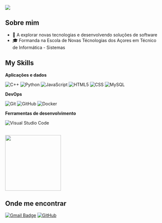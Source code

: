 ![](https://komarev.com/ghpvc/?username=iuricode&color=006bed)

## Sobre mim

- 🌱 A explorar novas tecnologias e desenvolvendo soluções de software
- 🎓 Formanda na Escola de Novas Técnologias dos Açores em Técnico de Informática - Sistemas

## My Skills

**Aplicações e dados**

![C++](https://img.shields.io/badge/-C++-333333?style=flat&logo=C%2B%2B&logoColor=00599C)
![Python](https://img.shields.io/pypi/implementation/:packageName)
![JavaScript](https://img.shields.io/badge/-JavaScript-333333?style=flat&logo=javascript)
![HTML5](https://img.shields.io/badge/-HTML5-333333?style=flat&logo=HTML5)
![CSS](https://img.shields.io/badge/-CSS-333333?style=flat&logo=CSS3&logoColor=1572B6)
![MySQL](https://img.shields.io/badge/-MySQL-333333?style=flat&logo=mysql)


**DevOps**

![Git](https://img.shields.io/badge/-Git-333333?style=flat&logo=git)
![GitHub](https://img.shields.io/badge/-GitHub-333333?style=flat&logo=github)
![Docker](https://img.shields.io/badge/-Docker-333333?style=flat&logo=docker)


**Ferramentas de desenvolvimento**

![Visual Studio Code](https://img.shields.io/badge/-Visual%20Studio%20Code-333333?style=flat&logo=visual-studio-code&logoColor=007ACC)

<br/>

<a href="https://github.com/tsrebelo" title="Perfil da Telma">
  <img height="180em" src="https://github-readme-stats.vercel.app/api?username=iuricode&theme=dracula&show_icons=true" />
</a>

## Onde me encontrar

[![Gmail Badge](https://img.shields.io/badge/-Mail-006bed?style=flat-square&logo=Gmail&logoColor=white&link=mailto:rebelotelma01@gmail.com)](mailto:rebelotelma01@gmail.com)
[![GitHub](https://img.shields.io/github/followers/tsrebelo/code?label=follow&style=social)](https://github.com/tsrebelo)
